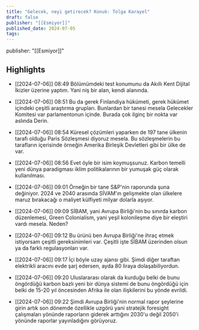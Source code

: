 ```yaml
---
title: "Gelecek, neyi getirecek? Konuk: Tolga Karayel"
draft: false
publisher: "[[Esmiyor]]"
published_date: 2024-07-05
tags:
---
```

publisher: "[[Esmiyor]]"


## Highlights
* [[2024-07-06]] 08:49  Bölümümdeki test konumunu da Akıllı Kent Dijital İkizler üzerine yaptım. Yani niş bir alan, kendi alanında.

* [[2024-07-06]] 08:51  Bu da gerek Finlandiya hükümeti, gerek hükümet içindeki çeşitli araştırma grupları. Bunlardan bir tanesi mesela Gelecekler Komitesi var parlamentonun içinde. Burada çok ilginç bir nokta var aslında Derin.

* [[2024-07-06]] 08:54  Küresel çözümleri yaparken de 197 tane ülkenin tarafı olduğu Paris Sözleşmesi diyoruz mesela. Bu sözleşmelerin bu tarafların içerisinde örneğin Amerika Birleşik Devletleri gibi bir ülke de var.

* [[2024-07-06]] 08:56  Evet öyle bir isim koymuşsunuz. Karbon temelli yeni dünya paradigması iklim politikalarının bir yumuşak güç olarak kullanılması.

* [[2024-07-06]] 09:01  Örneğin bir tane S&P'nin raporunda şuna değiniyor. 2024 ve 2040 arasında SİVAM'ın gelişmekte olan ülkelere maruz bırakacağı o maliyet külfiyeti milyar dolarla aşıyor.

* [[2024-07-06]] 09:09  SİBAM, yani Avrupa Birliği'nin bu sınırda karbon düzenlemesi, Green Colonialism, yani yeşil kolonileşme diye bir eleştiri vardı mesela. Neden?

* [[2024-07-06]] 09:12  Bu ürünü ben Avrupa Birliği'ne ihraç etmek istiyorsam çeşitli gereksinimleri var. Çeşitli işte SİBAM üzerinden olsun ya da farklı regulasyonları var.

* [[2024-07-06]] 09:17  İçi böyle uzay ajansı gibi. Şimdi diğer taraftan elektrikli aracını evde şarj edersen, ayda 80 liraya dolaşabiliyordun.

* [[2024-07-06]] 09:20  Uluslararası olarak da kurduğu belki de bunu öngördüğü karbon bazlı yeni bir dünya sistemi de bunu öngördüğü için belki de 15-20 yıl öncesinden Afrika ile olan ilişkilerini bu yönde evrildi.

* [[2024-07-06]] 09:22  Şimdi Avrupa Birliği'nin normal rapor şeylerine girin artık son dönemde özellikle uzgörü yani stratejik foresight çalışmaları yönünde raporların giderek arttığını 2030'u değil 2050'i yönünde raporlar yayınladığını görüyoruz.

